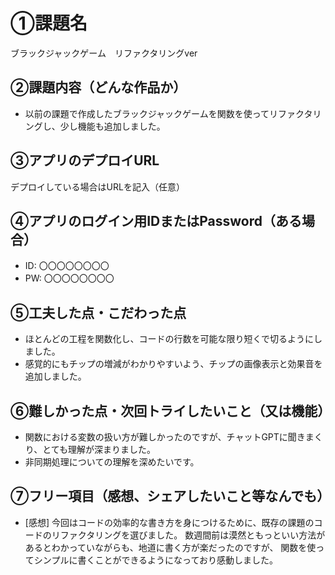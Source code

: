 # ①課題名
ブラックジャックゲーム　リファクタリングver

## ②課題内容（どんな作品か）
- 以前の課題で作成したブラックジャックゲームを関数を使ってリファクタリングし、少し機能も追加しました。

## ③アプリのデプロイURL
デプロイしている場合はURLを記入（任意）

## ④アプリのログイン用IDまたはPassword（ある場合）
- ID: 〇〇〇〇〇〇〇〇
- PW: 〇〇〇〇〇〇〇〇

## ⑤工夫した点・こだわった点
- ほとんどの工程を関数化し、コードの行数を可能な限り短くで切るようにしました。
- 感覚的にもチップの増減がわかりやすいよう、チップの画像表示と効果音を追加しました。

## ⑥難しかった点・次回トライしたいこと（又は機能）
- 関数における変数の扱い方が難しかったのですが、チャットGPTに聞きまくり、とても理解が深まりました。
- 非同期処理についての理解を深めたいです。

## ⑦フリー項目（感想、シェアしたいこと等なんでも）
- [感想]
  今回はコードの効率的な書き方を身につけるために、既存の課題のコードのリファクタリングを選びました。
  数週間前は漠然ともっといい方法があるとわかっていながらも、地道に書く方が楽だったのですが、
  関数を使ってシンプルに書くことができるようになっており感動しました。
